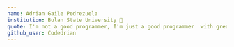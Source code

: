 ```yaml
---
name: Adrian Gaile Pedrezuela
institution: Bulan State University 🚩 
quote: I'm not a good programmer, I'm just a good programmer  with great habits
github_user: Codedrian
---
```

